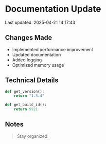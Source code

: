 # Documentation Update

Last updated: 2025-04-21 14:17:43

## Changes Made
- Implemented performance improvement
- Updated documentation
- Added logging
- Optimized memory usage

## Technical Details
```python
def get_version():
    return "1.3.4"

def get_build_id():
    return 9921
```

## Notes
> Stay organized!
